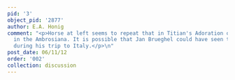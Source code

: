 ```yaml
---
pid: '3'
object_pid: '2877'
author: E.A. Honig
comment: "<p>Horse at left seems to repeat that in Titian's Adoration of the Magi
  in the Ambrosiana. It is possible that Jan Brueghel could have seen this painting
  during his trip to Italy.</p>\n"
post_date: 06/11/12
order: '002'
collection: discussion
---
```

